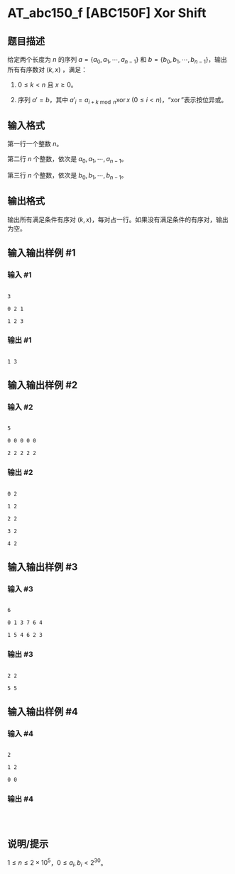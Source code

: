 # AT_abc150_f [ABC150F] Xor Shift

## 题目描述

给定两个长度为 $n$ 的序列 $a=\{a_0,a_1,\cdots,a_{n-1}\}$ 和 $b=\{b_0,b_1,\cdots,b_{n-1}\}$，输出所有有序数对 $(k,x)$ ，满足：  
1. $0\leq k<n$ 且 $x\geq 0$。
2. 序列 $a'=b$，其中 $a'_i = a_{i+k\bmod n}\operatorname{xor} x\ (0\leq i<n)$，“$\operatorname{xor}$”表示按位异或。

## 输入格式

第一行一个整数 $n$。  
第二行 $n$ 个整数，依次是 $a_0,a_1,\cdots,a_{n-1}$。  
第三行 $n$ 个整数，依次是 $b_0,b_1,\cdots,b_{n-1}$。

## 输出格式

输出所有满足条件有序对 $(k,x)$，每对占一行。如果没有满足条件的有序对，输出为空。

## 输入输出样例 #1

### 输入 #1

```
3
0 2 1
1 2 3
```

### 输出 #1

```
1 3
```

## 输入输出样例 #2

### 输入 #2

```
5
0 0 0 0 0
2 2 2 2 2
```

### 输出 #2

```
0 2
1 2
2 2
3 2
4 2
```

## 输入输出样例 #3

### 输入 #3

```
6
0 1 3 7 6 4
1 5 4 6 2 3
```

### 输出 #3

```
2 2
5 5
```

## 输入输出样例 #4

### 输入 #4

```
2
1 2
0 0
```

### 输出 #4

```

```

## 说明/提示

$1\leq n\leq 2\times 10^5$，$0\leq a_i,b_i<2^{30}$。